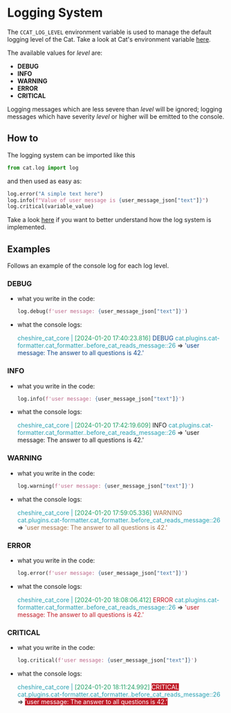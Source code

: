# Logging System

The `CCAT_LOG_LEVEL` environment variable is used to manage the default logging level of the Cat. Take a look at Cat's environment variable [here](./../production/administrators/env-variables.md#ccat_log_level).

The available values for *level* are:

- **DEBUG**
- **INFO**
- **WARNING**
- **ERROR**
- **CRITICAL**

Logging messages which are less severe than *level* will be ignored; logging messages which have severity *level* or higher will be emitted to the console.

## How to

The logging system can be imported like this

```python
from cat.log import log
```

and then used as easy as:

```python
log.error("A simple text here")
log.info(f"Value of user message is {user_message_json["text"]}")
log.critical(variable_value)
```

Take a look [here](https://cheshire-cat-ai.github.io/docs/API_Documentation/log/) if you want to better understand how the log system is implemented.

## Examples

Follows an example of the console log for each log level.

### DEBUG

- what you write in the code:

    ```python
    log.debug(f'user message: {user_message_json["text"]}')
    ```

- what the console logs:

    <span style="color:#2aa1b3;">cheshire_cat_core  |</span> <span style="color:#26a269;">[2024-01-20 17:40:23.816]</span> <span style="color:#12488b;">DEBUG</span> <span style="color:#2aa1b3;">cat.plugins.cat-formatter.cat_formatter..before_cat_reads_message::26</span> => <span style="color:#12488b;">'user message: The answer to all questions is 42.'</span>

### INFO

- what you write in the code:

    ```python
    log.info(f'user message: {user_message_json["text"]}')
    ```

- what the console logs:

    <span style="color:#2aa1b3;">cheshire_cat_core  |</span> <span style="color:#26a269;">[2024-01-20 17:42:19.609]</span> INFO <span style="color:#2aa1b3;">cat.plugins.cat-formatter.cat_formatter..before_cat_reads_message::26</span> => 'user message: The answer to all questions is 42.'

### WARNING

- what you write in the code:

    ```python
    log.warning(f'user message: {user_message_json["text"]}')
    ```

- what the console logs:

    <span style="color:#2aa1b3;">cheshire_cat_core  |</span> <span style="color:#26a269;">[2024-01-20 17:59:05.336]</span> <span style="color:#a2734c;">WARNING</span> <span style="color:#2aa1b3;">cat.plugins.cat-formatter.cat_formatter..before_cat_reads_message::26</span> => <span style="color:#a2734c;">'user message: The answer to all questions is 42.'</span>

### ERROR

- what you write in the code:

    ```python
    log.error(f'user message: {user_message_json["text"]}')
    ```

- what the console logs:

    <span style="color:#2aa1b3;">cheshire_cat_core  |</span> <span style="color:#26a269;">[2024-01-20 18:08:06.412]</span> <span style="color:#c01c28;">ERROR</span> <span style="color:#2aa1b3;">cat.plugins.cat-formatter.cat_formatter..before_cat_reads_message::26</span> => <span style="color:#c01c28;">'user message: The answer to all questions is 42.'</span>

### CRITICAL

- what you write in the code:

    ```python
    log.critical(f'user message: {user_message_json["text"]}')
    ```

- what the console logs:

    <span style="color:#2aa1b3;">cheshire_cat_core  |</span> <span style="color:#26a269;">[2024-01-20 18:11:24.992]</span> <span style="background-color:#c01c28;color:#ffffff;">CRITICAL</span> <span style="color:#2aa1b3;">cat.plugins.cat-formatter.cat_formatter..before_cat_reads_message::26</span> => <span style="background-color:#c01c28;color:#ffffff;">'user message: The answer to all questions is 42.'</span>
